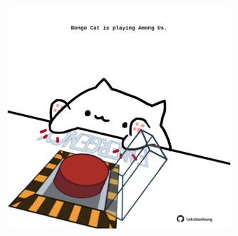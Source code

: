 <!-- built at 05/11/2024, 06:00:47 UTC -->
<p align="center">
  <img width="500" height="500" src="./ReadmeImage.svg">
</p>
